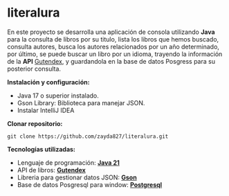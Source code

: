 # literalura

En este proyecto se desarrolla una aplicación de consola utilizando **Java** para la consulta de libros por su titulo, lista los libros que hemos buscado, consulta autores, busca los autores relacionados por un año determinado, por último, se puede buscar un libro por un idioma, trayendo la información de la **API** [Gutendex](https://gutendex.com/), y guardandola en la base de datos Posgress para su posterior consulta.

**Instalación y configuración:**

- Java 17 o superior instalado.
- Gson Library: Biblioteca para manejar JSON.
- Instalar IntelliJ IDEA

**Clonar repositorio:**
```
git clone https://github.com/zayda827/literalura.git
```

**Tecnologías utilizadas:**
- Lenguaje de programación: [**Java 21**](https://download.oracle.com/java/21/latest/jdk-21_windows-x64_bin.msi)
- API de libros: [**Gutendex**](https://gutendex.com/)
- Libreria para gestionar datos JSON: [**Gson**](https://mvnrepository.com/artifact/com.google.code.gson/gson/2.11.0)
- Base de datos Posgresql para window: [**Postgresql**](https://www.postgresql.org/download/)
